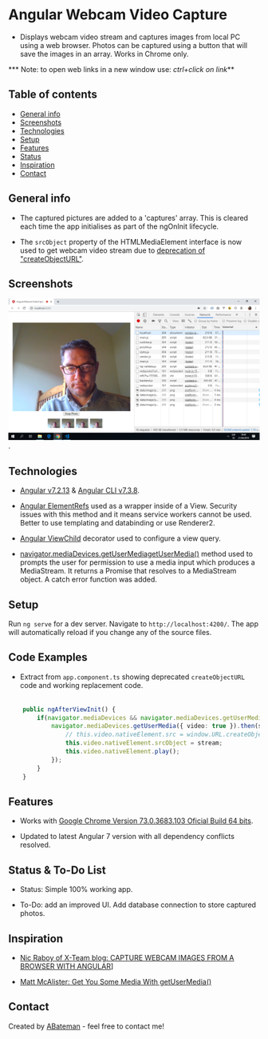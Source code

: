 # Angular Webcam Video Capture

* Displays webcam video stream and captures images from local PC using a web browser. Photos can be captured using a button that will save the images in an array. Works in Chrome only.

*** Note: to open web links in a new window use: _ctrl+click on link_**

## Table of contents

* [General info](#general-info)
* [Screenshots](#screenshots)
* [Technologies](#technologies)
* [Setup](#setup)
* [Features](#features)
* [Status](#status)
* [Inspiration](#inspiration)
* [Contact](#contact)

## General info

* The captured pictures are added to a 'captures' array. This is cleared each time the app initialises as part of the ngOnInit lifecycle.

* The `srcObject` property of the HTMLMediaElement interface is now used to get webcam video stream due to [deprecation of "createObjectURL"](https://developer.mozilla.org/en-US/docs/Web/API/HTMLMediaElement/srcObject).

## Screenshots

![Example screenshot](./img/webcam-video-capture.png).

## Technologies

* [Angular v7.2.13](https://angular.io/) & [Angular CLI v7.3.8](https://cli.angular.io/).

* [Angular ElementRefs](https://angular.io/api/core/ElementRef#description) used as a wrapper inside of a View. Security issues with this method and it means service workers cannot be used. Better to use templating and databinding or use Renderer2.

* [Angular ViewChild](https://angular.io/api/core/ViewChild) decorator used to configure a view query.

* [navigator.mediaDevices.getUserMediagetUserMedia()](https://developer.mozilla.org/en-US/docs/Web/API/MediaDevices/getUserMedia) method used to prompts the user for permission to use a media input which produces a MediaStream. It returns a Promise that resolves to a MediaStream object. A catch error function was added.

## Setup

Run `ng serve` for a dev server. Navigate to `http://localhost:4200/`. The app will automatically reload if you change any of the source files.

## Code Examples

* Extract from `app.component.ts` showing deprecated `createObjectURL` code and working replacement code.

```typescript

    public ngAfterViewInit() {
        if(navigator.mediaDevices && navigator.mediaDevices.getUserMedia) {
            navigator.mediaDevices.getUserMedia({ video: true }).then(stream => {
                // this.video.nativeElement.src = window.URL.createObjectURL(stream);
                this.video.nativeElement.srcObject = stream;
                this.video.nativeElement.play();
            });
        }
    }


```

## Features

* Works with [Google Chrome Version 73.0.3683.103 Oficial Build 64 bits](https://www.google.com/chrome/).

* Updated to latest Angular 7 version with all dependency conflicts resolved.

## Status & To-Do List

* Status: Simple 100% working app.

* To-Do: add an improved UI. Add database connection to store captured photos.

## Inspiration

* [Nic Raboy of X-Team blog: CAPTURE WEBCAM IMAGES FROM A BROWSER WITH ANGULAR](https://x-team.com/blog/webcam-image-capture-angular/)]

* [Matt McAlister: Get You Some Media With getUserMedia()](https://medium.com/@matt.mcalister93/get-you-some-media-with-getusermedia-726cde161cd7)

## Contact

Created by [ABateman](https://www.andrewbateman.org) - feel free to contact me!
